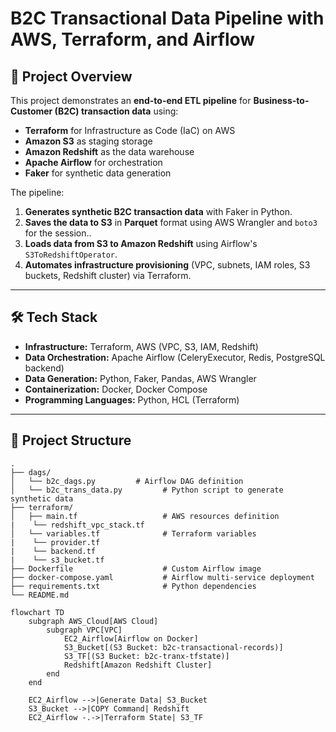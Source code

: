# **B2C Transactional Data Pipeline with AWS, Terraform, and Airflow**

## **📌 Project Overview**
This project demonstrates an **end-to-end ETL pipeline** for **Business-to-Customer (B2C) transaction data** using:
- **Terraform** for Infrastructure as Code (IaC) on AWS  
- **Amazon S3** as staging storage  
- **Amazon Redshift** as the data warehouse  
- **Apache Airflow** for orchestration  
- **Faker** for synthetic data generation  

The pipeline:
1. **Generates synthetic B2C transaction data** with Faker in Python.  
2. **Saves the data to S3** in **Parquet** format using AWS Wrangler and `boto3` for the session..  
3. **Loads data from S3 to Amazon Redshift** using Airflow's `S3ToRedshiftOperator`.  
4. **Automates infrastructure provisioning** (VPC, subnets, IAM roles, S3 buckets, Redshift cluster) via Terraform.  

---

## **🛠 Tech Stack**
- **Infrastructure:** Terraform, AWS (VPC, S3, IAM, Redshift)  
- **Data Orchestration:** Apache Airflow (CeleryExecutor, Redis, PostgreSQL backend)  
- **Data Generation:** Python, Faker, Pandas, AWS Wrangler  
- **Containerization:** Docker, Docker Compose  
- **Programming Languages:** Python, HCL (Terraform)  

---

## **📂 Project Structure**
```plaintext
.
├── dags/
│   └── b2c_dags.py         # Airflow DAG definition
│   └── b2c_trans_data.py         # Python script to generate synthetic data
├── terraform/
│   ├── main.tf                   # AWS resources definition
|    └── redshift_vpc_stack.tf 
│   └── variables.tf              # Terraform variables
|    └── provider.tf
|    └── backend.tf
|    └── s3_bucket.tf
├── Dockerfile                    # Custom Airflow image
├── docker-compose.yaml           # Airflow multi-service deployment
├── requirements.txt              # Python dependencies
└── README.md

flowchart TD
    subgraph AWS_Cloud[AWS Cloud]
        subgraph VPC[VPC]
            EC2_Airflow[Airflow on Docker]
            S3_Bucket[(S3 Bucket: b2c-transactional-records)]
            S3_TF[(S3 Bucket: b2c-tranx-tfstate)]
            Redshift[Amazon Redshift Cluster]
        end
    end

    EC2_Airflow -->|Generate Data| S3_Bucket
    S3_Bucket -->|COPY Command| Redshift
    EC2_Airflow -.->|Terraform State| S3_TF
